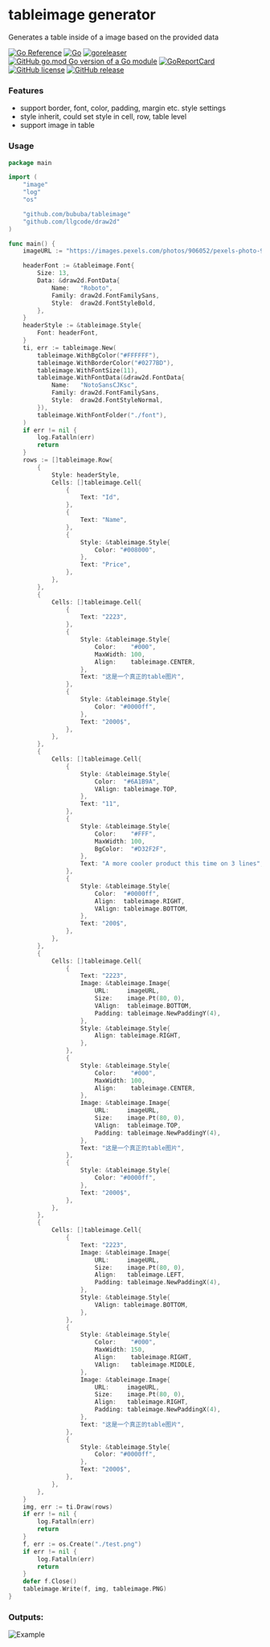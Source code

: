 # tableimage generator

Generates a table inside of a image based on the provided data

[![Go Reference](https://pkg.go.dev/badge/github.com/bububa/tableimage.svg)](https://pkg.go.dev/github.com/bububa/tableimage)
[![Go](https://github.com/bububa/tableimage/actions/workflows/go.yml/badge.svg)](https://github.com/bububa/tableimage/actions/workflows/go.yml)
[![goreleaser](https://github.com/bububa/tableimage/actions/workflows/goreleaser.yml/badge.svg)](https://github.com/bububa/tableimage/actions/workflows/goreleaser.yml)
[![GitHub go.mod Go version of a Go module](https://img.shields.io/github/go-mod/go-version/bububa/tableimage.svg)](https://github.com/bububa/tableimage)
[![GoReportCard](https://goreportcard.com/badge/github.com/bububa/tableimage)](https://goreportcard.com/report/github.com/bububa/tableimage)
[![GitHub license](https://img.shields.io/github/license/bububa/tableimage.svg)](https://github.com/bububa/tableimage/blob/master/LICENSE)
[![GitHub release](https://img.shields.io/github/release/bububa/tableimage.svg)](https://GitHub.com/bububa/tableimage/releases/)

### Features

- support border, font, color, padding, margin etc. style settings
- style inherit, could set style in cell, row, table level
- support image in table

### Usage

```go
package main

import (
	"image"
	"log"
	"os"

	"github.com/bububa/tableimage"
	"github.com/llgcode/draw2d"
)

func main() {
	imageURL := "https://images.pexels.com/photos/906052/pexels-photo-906052.jpeg?auto=compress&cs=tinysrgb&dpr=2&h=750&w=200"

	headerFont := &tableimage.Font{
		Size: 13,
		Data: &draw2d.FontData{
			Name:   "Roboto",
			Family: draw2d.FontFamilySans,
			Style:  draw2d.FontStyleBold,
		},
	}
	headerStyle := &tableimage.Style{
		Font: headerFont,
	}
	ti, err := tableimage.New(
		tableimage.WithBgColor("#FFFFFF"),
		tableimage.WithBorderColor("#0277BD"),
		tableimage.WithFontSize(11),
		tableimage.WithFontData(&draw2d.FontData{
			Name:   "NotoSansCJKsc",
			Family: draw2d.FontFamilySans,
			Style:  draw2d.FontStyleNormal,
		}),
		tableimage.WithFontFolder("./font"),
	)
	if err != nil {
		log.Fatalln(err)
		return
	}
	rows := []tableimage.Row{
		{
			Style: headerStyle,
			Cells: []tableimage.Cell{
				{
					Text: "Id",
				},
				{
					Text: "Name",
				},
				{
					Style: &tableimage.Style{
						Color: "#008000",
					},
					Text: "Price",
				},
			},
		},
		{
			Cells: []tableimage.Cell{
				{
					Text: "2223",
				},
				{
					Style: &tableimage.Style{
						Color:    "#000",
						MaxWidth: 100,
						Align:    tableimage.CENTER,
					},
					Text: "这是一个真正的table图片",
				},
				{
					Style: &tableimage.Style{
						Color: "#0000ff",
					},
					Text: "2000$",
				},
			},
		},
		{
			Cells: []tableimage.Cell{
				{
					Style: &tableimage.Style{
						Color:  "#6A1B9A",
						VAlign: tableimage.TOP,
					},
					Text: "11",
				},
				{
					Style: &tableimage.Style{
						Color:    "#FFF",
						MaxWidth: 100,
						BgColor:  "#D32F2F",
					},
					Text: "A more cooler product this time on 3 lines",
				},
				{
					Style: &tableimage.Style{
						Color:  "#0000ff",
						Align:  tableimage.RIGHT,
						VAlign: tableimage.BOTTOM,
					},
					Text: "200$",
				},
			},
		},
		{
			Cells: []tableimage.Cell{
				{
					Text: "2223",
					Image: &tableimage.Image{
						URL:     imageURL,
						Size:    image.Pt(80, 0),
						VAlign:  tableimage.BOTTOM,
						Padding: tableimage.NewPaddingY(4),
					},
					Style: &tableimage.Style{
						Align: tableimage.RIGHT,
					},
				},
				{
					Style: &tableimage.Style{
						Color:    "#000",
						MaxWidth: 100,
						Align:    tableimage.CENTER,
					},
					Image: &tableimage.Image{
						URL:     imageURL,
						Size:    image.Pt(80, 0),
						VAlign:  tableimage.TOP,
						Padding: tableimage.NewPaddingY(4),
					},
					Text: "这是一个真正的table图片",
				},
				{
					Style: &tableimage.Style{
						Color: "#0000ff",
					},
					Text: "2000$",
				},
			},
		},
		{
			Cells: []tableimage.Cell{
				{
					Text: "2223",
					Image: &tableimage.Image{
						URL:     imageURL,
						Size:    image.Pt(80, 0),
						Align:   tableimage.LEFT,
						Padding: tableimage.NewPaddingX(4),
					},
					Style: &tableimage.Style{
						VAlign: tableimage.BOTTOM,
					},
				},
				{
					Style: &tableimage.Style{
						Color:    "#000",
						MaxWidth: 150,
						Align:    tableimage.RIGHT,
						VAlign:   tableimage.MIDDLE,
					},
					Image: &tableimage.Image{
						URL:     imageURL,
						Size:    image.Pt(80, 0),
						Align:   tableimage.RIGHT,
						Padding: tableimage.NewPaddingX(4),
					},
					Text: "这是一个真正的table图片",
				},
				{
					Style: &tableimage.Style{
						Color: "#0000ff",
					},
					Text: "2000$",
				},
			},
		},
	}
	img, err := ti.Draw(rows)
	if err != nil {
		log.Fatalln(err)
		return
	}
	f, err := os.Create("./test.png")
	if err != nil {
		log.Fatalln(err)
		return
	}
	defer f.Close()
	tableimage.Write(f, img, tableimage.PNG)
}
```

### Outputs:

![Example](examples/test.png "Example")
